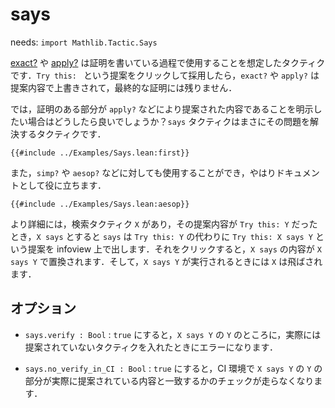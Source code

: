 # says

needs: `import Mathlib.Tactic.Says`

[exact?](./exact_question.md) や [apply?](./apply_question.md) は証明を書いている過程で使用することを想定したタクティクです．`Try this: ` という提案をクリックして採用したら，`exact?` や `apply?` は提案内容で上書きされて，最終的な証明には残りません．

では，証明のある部分が `apply?` などにより提案された内容であることを明示したい場合はどうしたら良いでしょうか？`says` タクティクはまさにその問題を解決するタクティクです．

```lean
{{#include ../Examples/Says.lean:first}}
```

また，`simp?` や `aesop?` などに対しても使用することができ，やはりドキュメントとして役に立ちます．

```lean
{{#include ../Examples/Says.lean:aesop}}
```

より詳細には，検索タクティク `X` があり，その提案内容が `Try this: Y` だったとき，`X says` とすると `says` は `Try this: Y` の代わりに `Try this: X says Y` という提案を infoview 上で出します．それをクリックすると，`X says` の内容が `X says Y` で置換されます．そして，`X says Y` が実行されるときには `X` は飛ばされます．

## オプション

* `says.verify : Bool` : `true` にすると，`X says Y` の `Y` のところに，実際には提案されていないタクティクを入れたときにエラーになります．

* `says.no_verify_in_CI : Bool` : `true` にすると，CI 環境で `X says Y` の `Y` の部分が実際に提案されている内容と一致するかのチェックが走らなくなります．
